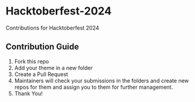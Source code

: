 # Hacktoberfest-2024
Contributions for Hacktoberfest 2024

## Contribution Guide
1. Fork this repo
2. Add your theme in a new folder
3. Create a Pull Request
4. Maintainers will check your submissions in the folders and create new repos for them and assign you to them for further management.
5. Thank You!